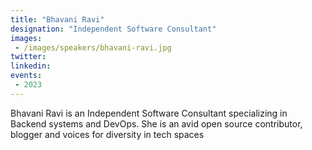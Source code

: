 ```yaml
---
title: "Bhavani Ravi"
designation: "Independent Software Consultant"
images:
 - /images/speakers/bhavani-ravi.jpg
twitter: 
linkedin: 
events:
 - 2023
---
```


Bhavani Ravi is an Independent Software Consultant specializing in Backend systems and DevOps. She is an avid open source contributor, blogger and voices for diversity in tech spaces